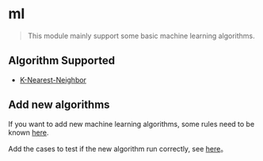 # ml

> This module mainly support some basic machine learning algorithms.

## Algorithm Supported

* [K-Nearest-Neighbor](ml/knn.md)

## Add new algorithms

If you want to add new machine learning algorithms, some rules need to be known [here](../part4/new-op.md).

Add the cases to test if the new algorithm run correctly, see [here](../part4/test-op.md)。

